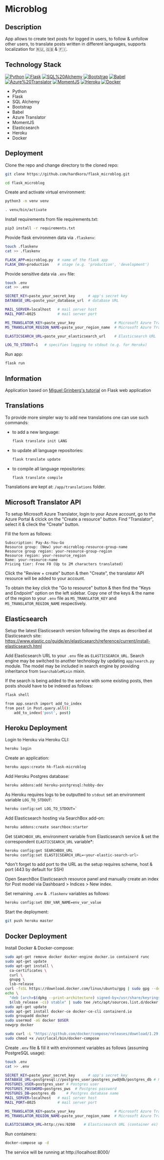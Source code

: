 # Microblog

## Description

App allows to create text posts for logged in users, to follow & unfollow other users, to translate posts written in different languages, supports localization for 🇷🇺, 🇬🇧 & 🇫🇮.

## Technology Stack

[![Python](https://img.shields.io/badge/-Python-464646??style=flat-square&logo=Python)](https://www.python.org/)
[![Flask](https://img.shields.io/badge/-Flask-464646??style=flat-square&logo=Flask)](https://flask.palletsprojects.com/en/2.0.x/)
[![SQL%20Alchemy](https://img.shields.io/badge/-SQL%20Alchemy-464646??style=flat-square&logo=sqlite)](https://www.sqlalchemy.org/)
[![Bootstrap](https://img.shields.io/badge/-Bootstrap-464646??style=flat-square&logo=Bootstrap)](https://getbootstrap.com/)
[![Babel](https://img.shields.io/badge/-Babel-464646??style=flat-square&logo=Babel)](https://babel.pocoo.org/en/latest/)
[![Azure%20Translator](https://img.shields.io/badge/-Azure%20Translator-464646??style=flat-square&logo=microsoftazure)](https://azure.microsoft.com/en-us/services/cognitive-services/translator/)
[![MomentJS](https://img.shields.io/badge/-MomentJS-464646??style=flat-square&logo=javascript)](https://momentjs.com/)
[![Heroku](https://img.shields.io/badge/-Heroku-464646??style=flat-square&logo=heroku)](https://www.heroku.com/)
[![Docker](https://img.shields.io/badge/-Docker-464646??style=flat-square&logo=docker)](https://www.docker.com/)

- Python
- Flask
- SQL Alchemy
- Bootstrap
- Babel
- Azure Translator
- MomentJS
- Elasticsearch
- Heroku
- Docker

## Deployment

Clone the repo and change directory to the cloned repo:

```bash
git clone https://github.com/hardkoro/flask_microblog.git
```

```bash
cd flask_microblog
```

Create and activate virtual environment:

```bash
python3 -m venv venv
```

```bash
. venv/bin/activate
```

Install requirements from file requirements.txt:

```bash
pip3 install -r requirements.txt
```

Provide flask environmen data via ```.flaskenv```:

```bash
touch .flaskenv
cat >> .flaskenv

FLASK_APP=microblog.py  # name of the flask app
FLASK_ENV=production    # stage (e.g. 'production', 'development')
```

Provide sensitive data via ```.env``` file:

```bash
touch .env
cat >> .env

SECRET_KEY=paste_your_secret_key      # app's secret key
DATABASE_URL=paste_your_database_url  # database URL

MAIL_SERVER=localhost   # mail server host
MAIL_PORT=8025          # mail server port

MS_TRANSLATOR_KEY=paste_your_key                  # Microsoft Azure Translator key
MS_TRANSLATOR_REGION_NAME=paste_your_region_name  # Microsoft Azure Translator region name

ELASTICSEARCH_URL=paste_your_elasticsearch_url    # Elasticsearch URL

LOG_TO_STDOUT=1   # specifies logging to stdout (e.g. for Heroku)
```

Run app:

```bash
flask run
```

## Information

Application based on [Miguel Grinberg's tutorial](https://blog.miguelgrinberg.com/post/the-flask-mega-tutorial-part-i-hello-world) on Flask web application

## Translations

To provide more simpler way to add new translations one can use such commands:

* to add a new language: 
  ```bash
  flask translate init LANG 
  ```
  
* to update all language repositories: 
  ```bash
  flask translate update  
  ```
  
* to compile all language repositories: 
  ```bash
  flask translate compile 
  ```

Translations are kept at: ```/app/translations``` folder.

## Microsoft Translator API

To setup Microsoft Azure Translator, login to your Azure account, go to the Azure Portal & clcick on the "Create a resource" button. Find "Translator", select it & clieck the "Create" button.

Fill the form as follows:
```
Subscription: Pay-As-You-Go
Resource group: (New) your-microblog-resource-group-name
Resource group region: your-resource-group-region
Resource region: your-resource_region
Name: your-resource-name
Pricing tier: Free F0 (Up to 2M characters translated)
```

Click the "Review + create" button & then "Create", the translator API resource will be added to your account.

To obtain the key click the "Go to resource" button & then find the "Keys and Endpoint" option on the left sidebar. Copy one of the keys & the name of the region to your ```.env``` file as ```MS_TRANSLATOR_KEY``` and ```MS_TRANSLATOR_REGION_NAME``` respectively. 

## Elasticsearch

Setup the latest Elasticsearch version following the steps as described at Elasticsearch site:
https://www.elastic.co/guide/en/elasticsearch/reference/current/install-elasticsearch.html

Add Elasticsearch URL to your ```.env``` file as ```ELASTICSEARCH_URL```. Search engine may be switched to another technology by updating ```app/search.py``` module. The model may be included in search engine by providing inheritance from ```SearchableMixin``` mixin.

If the search is being added to the service with some existing posts, then posts should have to be indexed as follows:

```bash
flask shell

from app.search import add_to_index
from post in Post.query.all():
	add_to_index('post', post)
```

## Heroku Deployment

Login to Heroku via Heroku CLI:

```bash
heroku login
```

Create an application:

```bash
heroku apps:create hk-flask-microblog
```

Add Heroku Postgres database:

```bash
heroku addons:add heroku-postgresql:hobby-dev
```

As Heroku requires logs to be outputted to ```stdout``` set an environment variable ```LOG_TO_STDOUT```:

```bash
heroku config:set LOG_TO_STDOUT=`
```

Add Elasticsearch hosting via SearchBox add-on:

```bash
heroku addons:create searchbox:starter
```

Get ```SEARCHBOX_URL``` environment variable from Elasticsearch service & set the correspondent ```ELASTICSEARCH_URL``` variable*:

```bash
heroku config:get SEARCHBOX_URL
heroku config:set ELASTICSEARCH_URL=<your-elastic-search-url>
```

*don't forget to add port to the URL as the setup requires scheme, host & port (443 by default for SSH)

Open SearchBox Elasticsearch resource panel and manually create an index for Post model via Dashboard > Indices > New index. 

Set remaining ```.env``` & ```.flaskenv``` variables as follows:

```bash
heroku config:set ENV_VAR_NAME=env_var_value
```

Start the deployment:

```bash
git push heroku master
```

## Docker Deployment

Install Docker & Docker-compose:

```bash
sudo apt-get remove docker docker-engine docker.io containerd runc
sudo apt-get update
sudo apt-get install \
  ca-certificates \
  curl \
  gnupg \
  lsb-release
curl -fsSL https://download.docker.com/linux/ubuntu/gpg | sudo gpg --dearmor -o /usr/share/keyrings/docker-archive-keyring.gpg
echo \
  "deb [arch=$(dpkg --print-architecture) signed-by=/usr/share/keyrings/docker-archive-keyring.gpg] https://download.docker.com/linux/ubuntu \
  $(lsb_release -cs) stable" | sudo tee /etc/apt/sources.list.d/docker.list > /dev/null
sudo apt-get update
sudo apt-get install docker-ce docker-ce-cli containerd.io
sudo groupadd docker
sudo usermod -aG docker $USER
newgrp docker

sudo curl -L "https://github.com/docker/compose/releases/download/1.29.2/docker-compose-$(uname -s)-$(uname -m)" -o /usr/local/bin/docker-compose
sudo chmod +x /usr/local/bin/docker-compose
```

Create ```.env``` file & fill it with environment variables as follows (assuming PostgreSQL usage):

```bash
touch .env
cat >> .env

SECRET_KEY=paste_your_secret_key      # app's secret key
DATABASE_URL=postgresql://postgres_user:postgres_pwd@db/postgres_db	# Postgres DB URL (container db)
POSTGRES_USER=postgres_user	# Postgres user
POSTGRES_PASSWORD=postgres_pws	# Postgres password
POSTGRES_DB=postgres_db		# Postgres database name
MAIL_SERVER=localhost   # mail server host
MAIL_PORT=8025          # mail server port

MS_TRANSLATOR_KEY=paste_your_key                  # Microsoft Azure Translator key
MS_TRANSLATOR_REGION_NAME=paste_your_region_name  # Microsoft Azure Translator region name

ELASTICSEARCH_URL=http://es:9200    # Elasticsearch URL (container es)
```

Run containers:

```bash
docker-compose up -d
```

The service will be running at http://localhost:8000/
